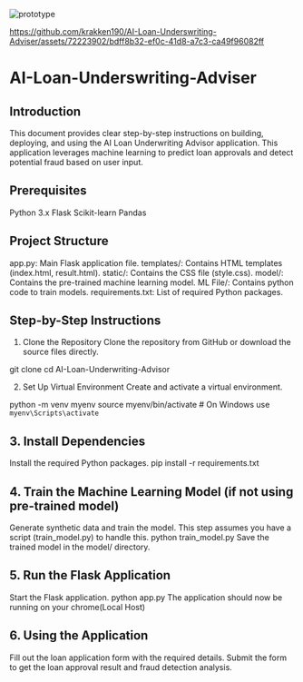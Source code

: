![prototype](https://github.com/user-attachments/assets/7edb39a8-f576-4f4e-85b1-7de803a7de3f)



https://github.com/krakken190/AI-Loan-Underswriting-Adviser/assets/72223902/bdff8b32-ef0c-41d8-a7c3-ca49f96082ff




# AI-Loan-Underswriting-Adviser

## Introduction
This document provides clear step-by-step instructions on building, deploying, and using the AI Loan Underwriting Advisor application. This application leverages machine learning to predict loan approvals and detect potential fraud based on user input.

## Prerequisites
Python 3.x
Flask
Scikit-learn
Pandas

## Project Structure
app.py: Main Flask application file.
templates/: Contains HTML templates (index.html, result.html).
static/: Contains the CSS file (style.css).
model/: Contains the pre-trained machine learning model.
ML File/: Contains python code to train models.
requirements.txt: List of required Python packages.

## Step-by-Step Instructions
1. Clone the Repository
Clone the repository from GitHub or download the source files directly.

git clone <repository-url>
cd AI-Loan-Underwriting-Advisor

2. Set Up Virtual Environment
Create and activate a virtual environment.

python -m venv myenv
source myenv/bin/activate  # On Windows use `myenv\Scripts\activate`

## 3. Install Dependencies

Install the required Python packages.
pip install -r requirements.txt

## 4. Train the Machine Learning Model (if not using pre-trained model)

Generate synthetic data and train the model. This step assumes you have a script (train_model.py) to handle this.
python train_model.py
Save the trained model in the model/ directory.

## 5. Run the Flask Application
Start the Flask application.
python app.py
The application should now be running on your chrome(Local Host)

## 6. Using the Application

Fill out the loan application form with the required details.
Submit the form to get the loan approval result and fraud detection analysis.
